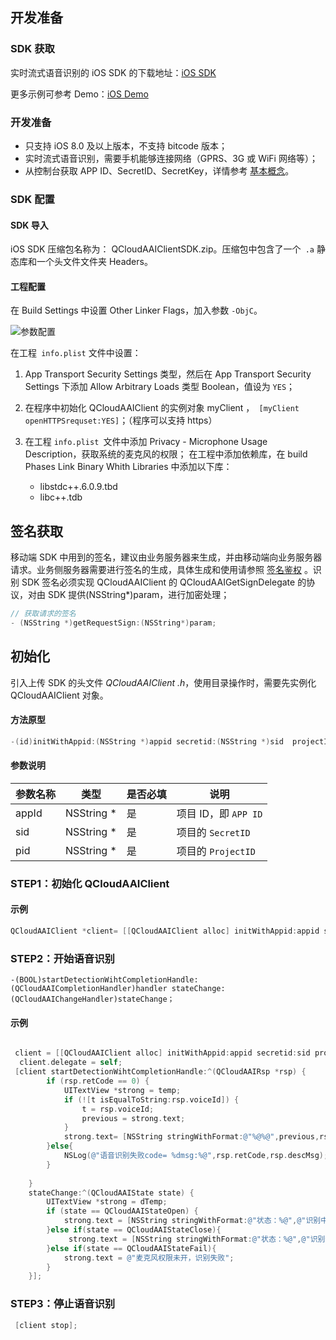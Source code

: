 ## 开发准备

### SDK 获取

实时流式语音识别的 iOS SDK 的下载地址：[iOS SDK](https://mc.qcloudimg.com/static/archive/e681b228c06e53096510b3b61c012d36/QCloudAAI_IOSSDK.zip)

更多示例可参考 Demo：[iOS Demo](https://mc.qcloudimg.com/static/archive/44653a19a6f274ebc2b3f7ef028bb72b/QCloudAAI_IOSDemo.zip)

### 开发准备

-  只支持 iOS 8.0 及以上版本，不支持 bitcode 版本；
-  实时流式语音识别，需要手机能够连接网络（GPRS、3G 或 WiFi 网络等）；
-  从控制台获取 APP ID、SecretID、SecretKey，详情参考 [基本概念](https://cloud.tencent.com/document/product/441/6194)。


### SDK 配置

#### SDK 导入

iOS SDK 压缩包名称为： QCloudAAIClientSDK.zip。压缩包中包含了一个` .a` 静态库和一个头文件文件夹 Headers。

#### 工程配置

在 Build Settings 中设置 Other Linker Flags，加入参数 `-ObjC`。

![参数配置](https://mccdn.qcloud.com/static/img/58327ba5d83809c77da158ff95627ef7/image.png)

在工程` info.plist` 文件中设置：

1. App Transport Security Settings 类型，然后在 App Transport Security Settings 下添加 Allow Arbitrary Loads 类型 Boolean，值设为 `YES`；

2. 在程序中初始化 QCloudAAIClient 的实例对象 myClient ，` [myClient openHTTPSrequset:YES]`；（程序可以支持 https）

3. 在工程 `info.plist `文件中添加 Privacy - Microphone Usage Description，获取系统的麦克风的权限；
在工程中添加依赖库，在 build Phases  Link Binary Whith Libraries 中添加以下库：
	- libstdc++.6.0.9.tbd
	- libc++.tdb

## 签名获取

移动端 SDK 中用到的签名，建议由业务服务器来生成，并由移动端向业务服务器请求。业务侧服务器需要进行签名的生成，具体生成和使用请参照 [签名鉴权](https://cloud.tencent.com/document/product/441/6203) 。识别 SDK 签名必须实现 QCloudAAIClient 的 QCloudAAIGetSignDelegate 的协议，对由 SDK 提供(NSString*)param，进行加密处理；

```objective-c
// 获取请求的签名
- (NSString *)getRequestSign:(NSString*)param;
```


## 初始化

引入上传 SDK 的头文件 *QCloudAAIClient .h*，使用目录操作时，需要先实例化 QCloudAAIClient  对象。

#### 方法原型

```objective-c
-(id)initWithAppid:(NSString *)appid secretid:(NSString *)sid  projectId:(NSString *)pid ;
```

#### 参数说明

| 参数名称          | 类型           | 是否必填 | 说明                                       |
| ------------- | ------------ | ---- | ---------------------------------------- |
| appId         | NSString *   | 是    | 项目 ID，即 `APP ID`  |
| sid         | NSString *   | 是    | 项目的 `SecretID`  |
| pid         | NSString *   | 是    | 项目的 `ProjectID`  |


### STEP1：初始化 QCloudAAIClient

#### 示例

```objective-c
QCloudAAIClient *client= [[QCloudAAIClient alloc] initWithAppid:appid secretid:sid projectId:projectId]];
```
### STEP2：开始语音识别

```
-(BOOL)startDetectionWihtCompletionHandle:(QCloudAAICompletionHandler)handler stateChange:(QCloudAAIChangeHandler)stateChange；
```

#### 示例

```objective-c

 client = [[QCloudAAIClient alloc] initWithAppid:appid secretid:sid projectId:projectId];
  client.delegate = self;
 [client startDetectionWihtCompletionHandle:^(QCloudAAIRsp *rsp) {
        if (rsp.retCode == 0) {
            UITextView *strong = temp;
            if (![t isEqualToString:rsp.voiceId]) {
                t = rsp.voiceId;
                previous = strong.text;
            }
            strong.text= [NSString stringWithFormat:@"%@%@",previous,rsp.text];
        }else{
            NSLog(@"语音识别失败code= %dmsg:%@",rsp.retCode,rsp.descMsg);
        }
       
    }
    stateChange:^(QCloudAAIState state) {
        UITextView *strong = dTemp;
        if (state == QCloudAAIStateOpen) {
            strong.text = [NSString stringWithFormat:@"状态：%@",@"识别中"] ;
        }else if(state == QCloudAAIStateClose){
             strong.text = [NSString stringWithFormat:@"状态：%@",@"识别停止"] ;
        }else if(state == QCloudAAIStateFail){
            strong.text = @"麦克风权限未开，识别失败";
        }
    }];

```
### STEP3：停止语音识别

```objective-c
 [client stop];

```
